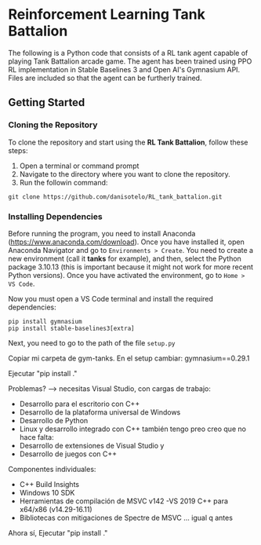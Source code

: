 # Reinforcement Learning Tank Battalion
The following is a Python code that consists of a RL tank agent capable of playing Tank Battalion arcade game. The agent has been trained using PPO RL implementation in Stable Baselines 3 and Open AI's Gymnasium API. Files are included so that the agent can be furtherly trained.

## Getting Started
### Cloning the Repository
To clone the repository and start using the **RL Tank Battalion**, follow these steps:
1. Open a terminal or command prompt
2. Navigate to the directory where you want to clone the repository.
3. Run the followin command:
```
git clone https://github.com/danisotelo/RL_tank_battalion.git
```
### Installing Dependencies
Before running the program, you need to install Anaconda (https://www.anaconda.com/download). Once you have installed it, open Anaconda Navigator and go to ```Environments > Create```. You need to create a new environment (call it **tanks** for example), and then, select the Python package 3.10.13 (this is important because it might not work for more recent Python versions). Once you have activated the environment, go to ```Home > VS Code```.

Now you must open a VS Code terminal and install the required dependencies:
```
pip install gymnasium
pip install stable-baselines3[extra]
```
Next, you need to go to the path of the file `setup.py`

Copiar mi carpeta de gym-tanks.
En el setup cambiar: gymnasium==0.29.1


Ejecutar "pip install ."



Problemas? --> necesitas Visual Studio, con cargas de trabajo:
- Desarrollo para el escritorio con C++
- Desarrollo de la plataforma universal de Windows
- Desarrollo de Python
- Linux y desarrollo integrado con C++
también tengo preo creo que no hace falta:
- Desarrollo de extensiones de Visual Studio y
- Desarrollo de juegos con C++

Componentes individuales:
- C++ Build Insights
- Windows 10 SDK
- Herramientas de compilación de MSVC v142 -VS 2019 C++ para x64/x86 (v14.29-16.11)
- Bibliotecas con mitigaciones de Spectre de MSVC ... igual q antes



Ahora sí, Ejecutar "pip install ."
